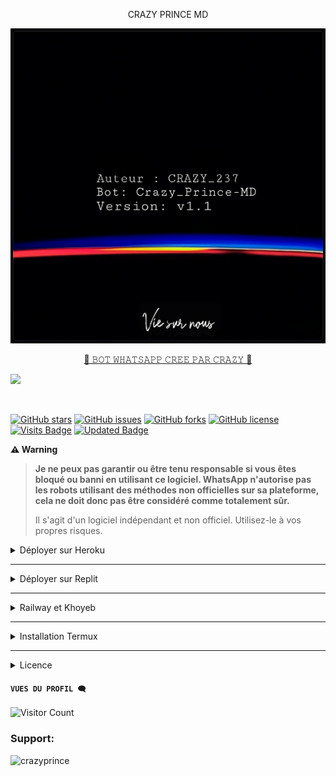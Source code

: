 <p align="center"></h1> CRAZY PRINCE MD </h1><br> <p/>




![banner](crazyprince.png)
<p align="center"> 
<u>👑 𝙱𝙾𝚃 𝚆𝙷𝙰𝚃𝚂𝙰𝙿𝙿 𝙲𝚁𝙴𝙴 𝙿𝙰𝚁 𝙲𝚁𝙰𝚉𝚈 👑</u>
</p>
<picture>
  <source
    srcset="https://github-readme-stats.vercel.app/api?username=CrazyPrince&show_icons=true&theme=dark"
    media="(prefers-color-scheme: dark)"
  />
  <source
    srcset="https://github-readme-stats.vercel.app/api?username=Crazyprince&show_icons=true"
    media="(prefers-color-scheme: light), (prefers-color-scheme: no-preference)"
  />
  <img src="https://github-readme-stats.vercel.app/api?username=CrazyPrince&show_icons=true" />
</picture>
<p align="center">
  <a href="#"><img src="http://readme-typing-svg.herokuapp.com?color=blue&center=true&vCenter=true&multiline=false&lines=CRAZY+PRINCE+WHATSAPP+BOT" alt="">
</p>
    
[![GitHub stars](https://img.shields.io/github/stars/serizawa-md/CrazyPrince?color=brightgreen)](https://github.com/serizawa-md/CrazyPrince/stargazers)
[![GitHub issues](https://img.shields.io/github/issues/serizawa-md/CrazyPrince?color=brightgreen)](https://github.com/serizawa-md/CrazyPrince/issues)
[![GitHub forks](https://img.shields.io/github/forks/serizawa-md/CrazyPrince?color=brightgreen)](https://github.com/serizawa-md/CrazyPrince/network)
[![GitHub license](https://img.shields.io/github/license/serizawa-md/CrazyPrince?color=brightgreen)](https://github.com/serizawa-md/CrazyPrince/blob/main/LICENSE)
[![Visits Badge](https://badges.pufler.dev/visits/serizawa-md/CrazyPrince)](https://badges.pufler.dev)
[![Updated Badge](https://badges.pufler.dev/updated/serizawa-md/CrazyPrince)](https://badges.pufler.dev)
    
<span style="color=orange;">**⚠️ Warning**</span>
>
> **Je ne peux pas garantir ou être tenu responsable si vous êtes bloqué ou banni en utilisant ce logiciel. WhatsApp n'autorise pas les robots utilisant des méthodes non officielles sur sa plateforme, cela ne doit donc pas être considéré comme totalement sûr.**
>
>Il s'agit d'un logiciel indépendant et non officiel. Utilisez-le à vos propres risques.

<details>
<summary>Déployer sur Heroku</summary>
</details>

---
<details>
<summary>Déployer sur Replit</summary>
</details>

---
<details>
<summary>Railway et Khoyeb</summary>
</details>

---
<details>
<summary>Installation Termux</summary>
</details>
    
---
<details>
<summary>Licence</summary>
<p dir="auto">CrazyPrince est sous licence  GPL-3.</p>

<h6 tabindex="-1" dir="auto"><a id="user-content-endpoint" class="anchor" aria-hidden="true" href="#extrait"></a>Extrait</h6>
<p dir="auto"><code>GNU GENERAL PUBLIC LICENSE
                           Version 3, 29 June 2007

 Copyright (C) 2007 Free Software Foundation, Inc. <https://fsf.org/>
 Everyone is permitted to copy and distribute verbatim copies
 of this license document, but changing it is not allowed.
  The GNU General Public License is a free, copyleft license for
software and other kinds of works...
</code></p>
</details>

#### ```VUES DU PROFIL 🗨️```
![Visitor Count](https://profile-counter.glitch.me/serizawa-md/count.svg)

<h3 align="left">Support:</h3>
<p><a href="https://www.buymeacoffee.com/crazyprince"> <img align="left" src="https://cdn.buymeacoffee.com/buttons/v2/default-yellow.png" height="50" width="210" alt="crazyprince" /></a></p><br><br>
